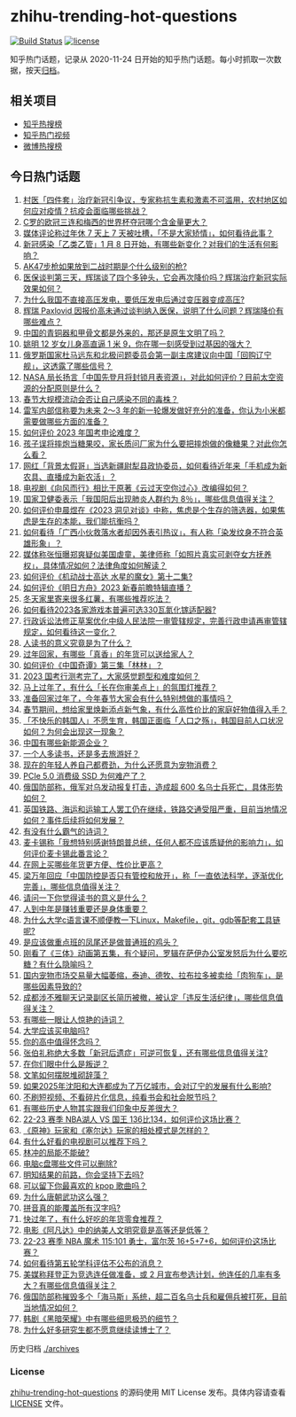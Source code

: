 # zhihu-trending-hot-questions

[![Build Status](https://github.com/justjavac/zhihu-trending-hot-questions/workflows/ci/badge.svg?branch=master)](https://github.com/justjavac/zhihu-trending-hot-questions/actions)
[![license](https://img.shields.io/github/license/justjavac/zhihu-trending-hot-questions)](https://github.com/justjavac/zhihu-trending-hot-questions/blob/master/LICENSE)

知乎热门话题，记录从 2020-11-24
日开始的知乎热门话题。每小时抓取一次数据，按天[归档](./archives)。

## 相关项目

- [知乎热搜榜](https://github.com/justjavac/zhihu-trending-top-search)
- [知乎热门视频](https://github.com/justjavac/zhihu-trending-hot-video)
- [微博热搜榜](https://github.com/justjavac/weibo-trending-hot-search)

## 今日热门话题

<!-- BEGIN -->
<!-- 最后更新时间 Mon Jan 09 2023 08:28:42 GMT+0800 (China Standard Time) -->

1. [村医「四件套」治疗新冠引争议，专家称抗生素和激素不可滥用，农村地区如何应对疫情？抗疫会面临哪些挑战？](https://www.zhihu.com/question/577290369)
1. [C罗的欧冠三连和梅西的世界杯夺冠哪个含金量更大？](https://www.zhihu.com/question/576500878)
1. [媒体评论称过年休 7 天上 7 天被吐槽，「不是大家矫情」，如何看待此事？](https://www.zhihu.com/question/577287950)
1. [新冠感染「乙类乙管」1 月 8 日开始，有哪些新变化？对我们的生活有何影响？](https://www.zhihu.com/question/577464453)
1. [AK47步枪如果放到二战时期是个什么级别的枪?](https://www.zhihu.com/question/419406881)
1. [医保谈判第三天，辉瑞谈了四个多钟头，它会再次降价吗？辉瑞治疗新冠实际效果如何？](https://www.zhihu.com/question/575740999)
1. [为什么我国不直接高压发电，要低压发电后通过变压器变成高压?](https://www.zhihu.com/question/574546079)
1. [辉瑞 Paxlovid 因报价高未通过谈判纳入医保，说明了什么问题？辉瑞降价有哪些难点？](https://www.zhihu.com/question/577507522)
1. [中国的青铜器和甲骨文都是外来的，那还是原生文明了吗？](https://www.zhihu.com/question/576438869)
1. [姚明 12 岁女儿身高直逼 1 米 9，你在哪一刻感受到过基因的强大？](https://www.zhihu.com/question/577497208)
1. [俄罗斯国家杜马远东和北极问题委员会第一副主席建议向中国「回购辽宁舰」，这透露了哪些信号？](https://www.zhihu.com/question/577468414)
1. [NASA 局长扬言「中国先登月将封锁月表资源」，对此如何评价？目前太空资源的分配原则是什么？](https://www.zhihu.com/question/577309524)
1. [春节大规模流动会否让自己感染不同的毒株？](https://www.zhihu.com/question/575475753)
1. [雷军内部信称要为未来 2～3 年的新一轮爆发做好充分的准备，你认为小米都需要做哪些方面的准备？](https://www.zhihu.com/question/576637304)
1. [如何评价 2023 年国考申论难度？](https://www.zhihu.com/question/577497939)
1. [孩子误将摔炮当糖果咬，家长质问厂家为什么要把摔炮做的像糖果？对此你怎么看？](https://www.zhihu.com/question/576965578)
1. [网红「背景太假哥」当选新疆尉犁县政协委员，如何看待近年来「手机成为新农具、直播成为新农活」？](https://www.zhihu.com/question/576898368)
1. [电视剧《向风而行》相比于原著《云过天空你过心》改编得如何？](https://www.zhihu.com/question/574821617)
1. [国家卫健委表示「我国阳后出现肺炎人群约为 8％」，哪些信息值得关注？](https://www.zhihu.com/question/577470990)
1. [如何评价申晨煜在《2023 洞见对谈》中称，焦虑是个生存的筛选器，如果焦虑是生存的本能，我们能抗衡吗？](https://www.zhihu.com/question/576110118)
1. [如何看待「广西小伙救落水者却因外表引热议」，有人称「染发纹身不符合英雄形象」？](https://www.zhihu.com/question/577290542)
1. [媒体称张恒曝郑爽疑似美国虐童，美律师称「如照片真实可剥夺女方抚养权」，具体情况如何？法律角度如何解读？](https://www.zhihu.com/question/577321906)
1. [如何评价《机动战士高达 水星的魔女》第十二集?](https://www.zhihu.com/question/577501003)
1. [如何评价《明日方舟》2023 新春前瞻特辑直播？](https://www.zhihu.com/question/577518786)
1. [冬天家里寄来很多红薯，有哪些推荐吃法？](https://www.zhihu.com/question/569812529)
1. [如何看待2023各家游戏本普遍可选330瓦氮化镓适配器?](https://www.zhihu.com/question/577334187)
1. [行政诉讼法修正草案优化中级人民法院一审管辖规定，完善行政申请再审管辖规定，如何看待这一变化？](https://www.zhihu.com/question/577467880)
1. [人读书的意义究竟是为了什么？](https://www.zhihu.com/question/577352463)
1. [过年回家，有哪些「真香」的年货可以送给家人？](https://www.zhihu.com/question/511023164)
1. [如何评价《中国奇谭》第三集「林林」？](https://www.zhihu.com/question/577297990)
1. [2023 国考行测考完了，大家感觉题型和难度如何？](https://www.zhihu.com/question/577471753)
1. [马上过年了，有什么「长在你审美点上」的氛围灯推荐？](https://www.zhihu.com/question/572504322)
1. [准备回家过年了，今年春节大家会有什么特别想做的事情吗？](https://www.zhihu.com/question/577340117)
1. [春节期间，想给家里焕新添点新气象，有什么高性价比的家庭好物值得入手？](https://www.zhihu.com/question/576926599)
1. [「不快乐的韩国人」不愿生育，韩国正面临「人口之殇」，韩国目前人口状况如何？为何会出现这一现象？](https://www.zhihu.com/question/577092466)
1. [中国有哪些新能源企业？](https://www.zhihu.com/question/547671704)
1. [一个人多读书，还是多去旅游好？](https://www.zhihu.com/question/576227742)
1. [现在的年轻人养自己都费劲，为什么还愿意为宠物消费？](https://www.zhihu.com/question/576747539)
1. [PCIe 5.0 消费级 SSD 为何难产了？](https://www.zhihu.com/question/572999654)
1. [俄国防部称，俄军对乌发动报复打击，造成超 600 名乌士兵死亡，具体形势如何？](https://www.zhihu.com/question/577520326)
1. [英国铁路、海运和运输工人罢工仍在继续，铁路交通受阻严重，目前当地情况如何？事件后续将如何发展？](https://www.zhihu.com/question/577505710)
1. [有没有什么霸气的诗词？](https://www.zhihu.com/question/577389741)
1. [麦卡锡称「我想特别感谢特朗普总统，任何人都不应该质疑他的影响力」，如何评价麦卡锡此番言论？](https://www.zhihu.com/question/577499279)
1. [在网上买哪些年货更方便、性价比更高？](https://www.zhihu.com/question/364277443)
1. [梁万年回应「中国防控是否只有管控和放开」，称「一直依法科学，逐渐优化完善」，哪些信息值得关注？](https://www.zhihu.com/question/577495045)
1. [请问一下你觉得读书的意义是什么？](https://www.zhihu.com/question/577157064)
1. [人到中年是赚钱重要还是身体重要？](https://www.zhihu.com/question/572537528)
1. [为什么大学c语言课不顺便教一下Linux，Makefile，git，gdb等配套工具链呢?](https://www.zhihu.com/question/576758408)
1. [是应该做重点班的凤尾还是做普通班的鸡头？](https://www.zhihu.com/question/574349086)
1. [刚看了《三体》动画第五集，有个疑问，罗辑在萨伊办公室发怒后为什么要吃糖？有什么隐喻吗？](https://www.zhihu.com/question/575929954)
1. [国内宠物市场交易量大幅萎缩，泰迪、德牧、拉布拉多被卖给「肉狗车」，是哪些因素导致的?](https://www.zhihu.com/question/577294600)
1. [成都涉不雅聊天记录副区长简历被撤，被认定「违反生活纪律」，哪些信息值得关注？](https://www.zhihu.com/question/577485980)
1. [有哪些一眼让人惊艳的诗词？](https://www.zhihu.com/question/572677049)
1. [大学应该买电脑吗?](https://www.zhihu.com/question/577328898)
1. [你的高中值得怀念吗？](https://www.zhihu.com/question/576782804)
1. [张伯礼称绝大多数「新冠后遗症」可逆可恢复，还有哪些信息值得关注?](https://www.zhihu.com/question/577167114)
1. [在你们眼中什么是叛逆？](https://www.zhihu.com/question/577326119)
1. [文笔如何摆脱堆砌辞藻？](https://www.zhihu.com/question/475120674)
1. [如果2025年沈阳和大连都成为了万亿城市，会对辽宁的发展有什么影响?](https://www.zhihu.com/question/577086111)
1. [不刷短视频、不看碎片化信息，纯看书会和社会脱节吗？](https://www.zhihu.com/question/573093752)
1. [有哪些历史人物其实跟我们印象中反差很大？](https://www.zhihu.com/question/576733511)
1. [22-23 赛季 NBA湖人 VS 国王 136比134，如何评价这场比赛？](https://www.zhihu.com/question/577475046)
1. [《原神》玩家和《塞尔达》玩家的相处模式是怎样的？](https://www.zhihu.com/question/576774828)
1. [有什么好看的电视剧可以推荐下吗？](https://www.zhihu.com/question/577356427)
1. [林冲的局能不能破?](https://www.zhihu.com/question/576637516)
1. [电脑c盘哪些文件可以删除?](https://www.zhihu.com/question/32022421)
1. [明知结果的前路，你会坚持下去吗?](https://www.zhihu.com/question/577130703)
1. [可以留下你最喜欢的 kpop 歌曲吗？](https://www.zhihu.com/question/577385364)
1. [为什么唐朝武功这么强？](https://www.zhihu.com/question/577113744)
1. [拼音真的能覆盖所有汉字吗?](https://www.zhihu.com/question/576471799)
1. [快过年了，有什么好吃的年货零食推荐？](https://www.zhihu.com/question/574599006)
1. [电影《阿凡达》中的纳美人文明究竟是高等还是低等？](https://www.zhihu.com/question/26947345)
1. [22-23 赛季 NBA 魔术 115:101 勇士，富尔茨 16+5+7+6，如何评价这场比赛？](https://www.zhihu.com/question/577475043)
1. [如何看待第五轮学科评估不公布的消息？](https://www.zhihu.com/question/575599690)
1. [美媒称拜登正为竞选连任做准备，或 2 月宣布参选计划，他连任的几率有多大？有哪些信息值得关注？](https://www.zhihu.com/question/577471091)
1. [俄国防部称摧毁多个「海马斯」系统，超二百名乌士兵和雇佣兵被打死，目前当地情况如何？](https://www.zhihu.com/question/576638099)
1. [韩剧《黑暗荣耀》中有哪些细思极恐的细节？](https://www.zhihu.com/question/576478558)
1. [为什么好多研究生都不愿意继续读博士了？](https://www.zhihu.com/question/575717530)

<!-- END -->

历史归档 [./archives](./archives)

### License

[zhihu-trending-hot-questions](https://github.com/justjavac/zhihu-trending-hot-questions)
的源码使用 MIT License 发布。具体内容请查看 [LICENSE](./LICENSE) 文件。
